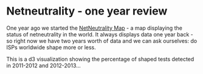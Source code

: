 Netneutrality - one year review
===============================

One year ago we started the [NetNeutrality
Map](http://netneutralitymap.org) - a map displaying the status of
netneutrality in the world. It always displays data one year back - so
right now we have two years worth of data and we can ask ourselves: do ISPs
worldwide shape more or less.

This is a d3 visualization showing the percentage of shaped tests detected
in 2011-2012 and 2012-2013...

